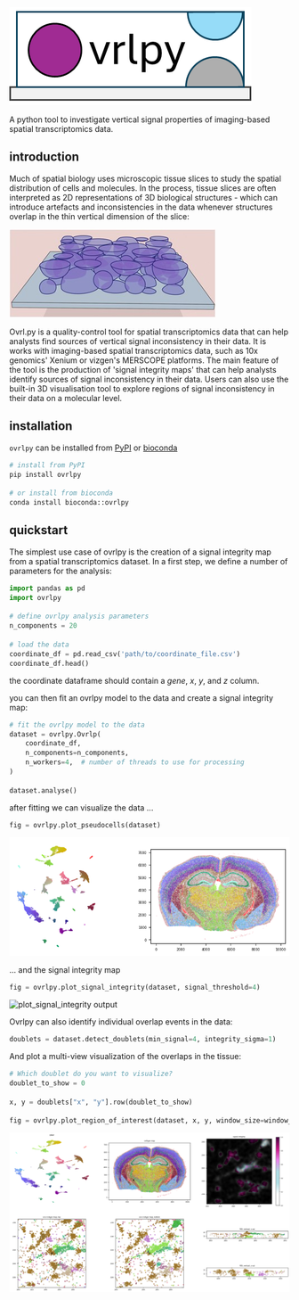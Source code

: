 
<!-- include image 'documentation/resources/ovrlpy-logo.png -->
![ovrlpy logo](docs/resources/ovrlpy-logo.png)

A python tool to investigate vertical signal properties of imaging-based spatial transcriptomics data.

## introduction

Much of spatial biology uses microscopic tissue slices to study the spatial distribution of cells and molecules. In the process, tissue slices are often interpreted as 2D representations of 3D biological structures - which can introduce artefacts and inconsistencies in the data whenever structures overlap in the thin vertical dimension of the slice:

![3D slice visualization](docs/resources/cell_overlap_visualization.jpg)

Ovrl.py is a quality-control tool for spatial transcriptomics data that can help analysts find sources of vertical signal inconsistency in their data.
It is works with imaging-based spatial transcriptomics data, such as 10x genomics' Xenium or vizgen's MERSCOPE platforms.
The main feature of the tool is the production of 'signal integrity maps' that can help analysts identify sources of signal inconsistency in their data.
Users can also use the built-in 3D visualisation tool to explore regions of signal inconsistency in their data on a molecular level.

## installation

`ovrlpy` can be installed from [PyPI](https://pypi.org/project/ovrlpy/) or
[bioconda](https://bioconda.github.io/recipes/ovrlpy/README.html)

```bash
# install from PyPI
pip install ovrlpy

# or install from bioconda
conda install bioconda::ovrlpy
```

## quickstart

The simplest use case of ovrlpy is the creation of a signal integrity map from a spatial transcriptomics dataset.
In a first step, we define a number of parameters for the analysis:

```python
import pandas as pd
import ovrlpy

# define ovrlpy analysis parameters
n_components = 20

# load the data
coordinate_df = pd.read_csv('path/to/coordinate_file.csv')
coordinate_df.head()
```

the coordinate dataframe should contain a *gene*, *x*, *y*, and *z* column.

you can then fit an ovrlpy model to the data and create a signal integrity map:

```python
# fit the ovrlpy model to the data
dataset = ovrlpy.Ovrlp(
    coordinate_df,
    n_components=n_components,
    n_workers=4,  # number of threads to use for processing
)

dataset.analyse()
```

after fitting we can visualize the data ...

```python
fig = ovrlpy.plot_pseudocells(dataset)
```
![plot_fit output](docs/resources/plot_fit.png)


... and the signal integrity map

```python
fig = ovrlpy.plot_signal_integrity(dataset, signal_threshold=4)
```

![plot_signal_integrity output](docs/resources/xenium_integrity_with_highlights.svg)

Ovrlpy can also identify individual overlap events in the data:

```python
doublets = dataset.detect_doublets(min_signal=4, integrity_sigma=1)
```

And plot a multi-view visualization of the overlaps in the tissue:

```python
# Which doublet do you want to visualize?
doublet_to_show = 0

x, y = doublets["x", "y"].row(doublet_to_show)

fig = ovrlpy.plot_region_of_interest(dataset, x, y, window_size=window_size)
```

![plot_region_of_interest output](docs/resources/plot_roi.png)
